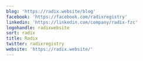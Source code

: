 ```yaml
---
blog: 'https://radix.website/blog'
facebook: 'https://facebook.com/radixregistry'
linkedin: 'https://linkedin.com/company/radix-fzc'
logohandle: radixwebsite
sort: radix
title: Radix
twitter: radixregistry
website: 'https://radix.website/'
---
```

